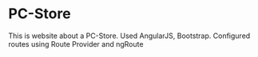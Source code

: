 # PC-Store

This is website about a PC-Store. Used AngularJS, Bootstrap. Configured routes using Route Provider and ngRoute
